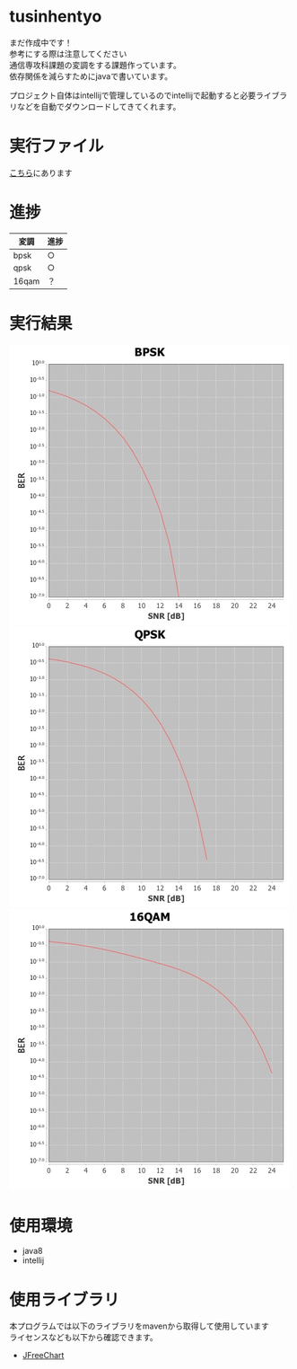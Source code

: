 # tusinhentyo
まだ作成中です！  
参考にする際は注意してください  
通信専攻科課題の変調をする課題作っています。  
依存関係を減らすためにjavaで書いています。

プロジェクト自体はintellijで管理しているのでintellijで起動すると必要ライブラリなどを自動でダウンロードしてきてくれます。  


# 実行ファイル
[こちら](https://github.com/Khromium/tusinhentyo/releases/)にあります

# 進捗
|変調|進捗|
|---|---|
bpsk|○
qpsk|○
16qam|？

# 実行結果
![bpsk](https://raw.githubusercontent.com/Khromium/tusinhentyo/master/res/BPSK2.jpg)
![qpsk](https://raw.githubusercontent.com/Khromium/tusinhentyo/master/res/QPSK2.jpg)
![16qam](https://raw.githubusercontent.com/Khromium/tusinhentyo/master/res/16QAM2.jpg)

# 使用環境
- java8
- intellij

# 使用ライブラリ
本プログラムでは以下のライブラリをmavenから取得して使用しています  
ライセンスなども以下から確認できます。
- [JFreeChart](http://www.jfree.org/jfreechart/)
